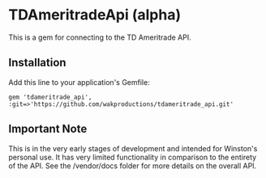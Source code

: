 # TDAmeritradeApi (alpha)

This is a gem for connecting to the TD Ameritrade API.

## Installation

Add this line to your application's Gemfile:

    gem 'tdameritrade_api', :git=>'https://github.com/wakproductions/tdameritrade_api.git'

## Important Note

This is in the very early stages of development and intended for Winston's personal use. It has very limited
functionality in comparison to the entirety of the API. See the /vendor/docs folder for more details on the
overall API.